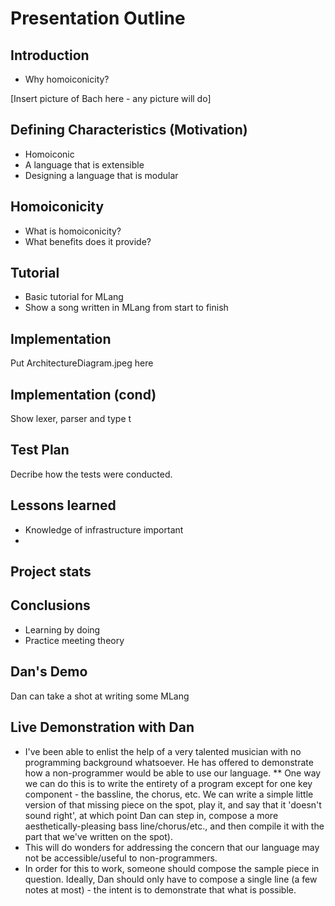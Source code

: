 Presentation Outline
===================

Introduction
----------------

* Why homoiconicity?


[Insert picture of Bach here - any picture will do]


Defining Characteristics (Motivation)
-----------

* Homoiconic
* A language that is extensible
* Designing a language that is modular


Homoiconicity
--------------

* What is homoiconicity?
* What benefits does it provide?

Tutorial
---------

* Basic tutorial for MLang
* Show a song written in MLang from start to finish


Implementation
---------------

Put ArchitectureDiagram.jpeg here


Implementation (cond)
---------------------

Show lexer, parser and type t

Test Plan
---------
Decribe how the tests were conducted.

Lessons learned
----------------

* Knowledge of infrastructure important
* 

Project stats
--------------


Conclusions
-----------

* Learning by doing
* Practice meeting theory


Dan's Demo
-----------

Dan can take a shot at writing some MLang



Live Demonstration with Dan
---------------------------

* I've been able to enlist the help of a very talented musician with no programming background whatsoever. He has offered to demonstrate how a non-programmer would be able to use our language.
** One way we can do this is to write the entirety of a program except for one key component - the bassline, the chorus, etc. We can write a simple little version of that missing piece on the spot, play it, and say that it 'doesn't sound right', at which point Dan can step in, compose a more aesthetically-pleasing bass line/chorus/etc., and then compile it with the part that we've written on the spot).
* This will do wonders for addressing the concern that our language may not be accessible/useful to non-programmers.
* In order for this to work, someone should compose the sample piece in question. Ideally, Dan should only have to compose a single line (a few notes at most) - the intent is to demonstrate that what is possible.


